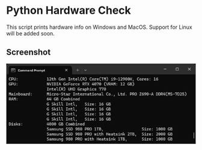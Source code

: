 # Python Hardware Check
This script prints hardware info on Windows and MacOS. Support for Linux will be added soon.

## Screenshot
![Example Screenshot](exampleWin.png)
